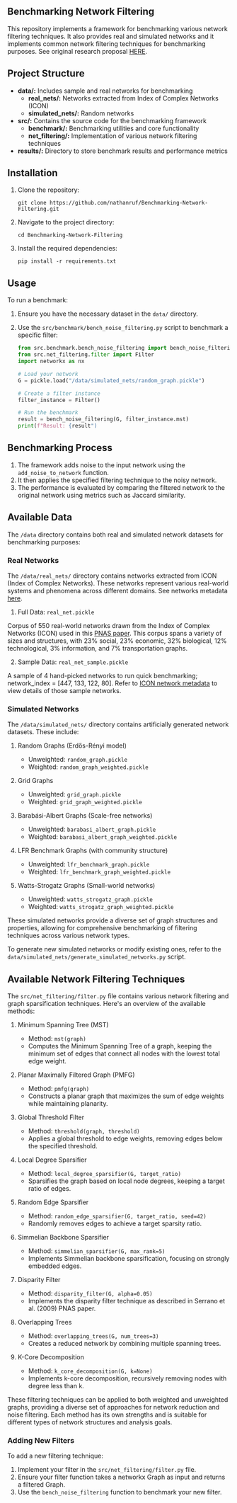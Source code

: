 
##  Benchmarking Network Filtering

This repository implements a framework for benchmarking various network filtering techniques. It also provides real and simulated networks and it implements common network filtering techniques for benchmarking purposes. See original research proposal [HERE](https://docs.google.com/document/d/1d4vKYAfspwY5npEHu1PBNh5hgWPiw_A6idKMB5Vh7UE/edit).

## Project Structure

- **data/:** Includes sample and real networks for benchmarking
  - **real_nets/:** Networks extracted from Index of Complex Networks (ICON)
  - **simulated_nets/:** Random networks
- **src/:** Contains the source code for the benchmarking framework
  - **benchmark/:** Benchmarking utilities and core functionality
  - **net_filtering/:** Implementation of various network filtering techniques
- **results/:** Directory to store benchmark results and performance metrics

## Installation

1. Clone the repository:
   ```
   git clone https://github.com/nathanruf/Benchmarking-Network-Filtering.git
   ```

2. Navigate to the project directory:
   ```
   cd Benchmarking-Network-Filtering
   ```

3. Install the required dependencies:
   ```
   pip install -r requirements.txt
   ```

## Usage

To run a benchmark:

1. Ensure you have the necessary dataset in the `data/` directory.
2. Use the `src/benchmark/bench_noise_filtering.py` script to benchmark a specific filter:

   ```python
   from src.benchmark.bench_noise_filtering import bench_noise_filtering
   from src.net_filtering.filter import Filter
   import networkx as nx

   # Load your network
   G = pickle.load("/data/simulated_nets/random_graph.pickle")

   # Create a filter instance
   filter_instance = Filter()

   # Run the benchmark
   result = bench_noise_filtering(G, filter_instance.mst)
   print(f"Result: {result")
   ```


## Benchmarking Process

1. The framework adds noise to the input network using the `add_noise_to_network` function.
2. It then applies the specified filtering technique to the noisy network.
3. The performance is evaluated by comparing the filtered network to the original network using metrics such as Jaccard similarity.

## Available Data

The `/data` directory contains both real and simulated network datasets for benchmarking purposes:

### Real Networks

The `/data/real_nets/` directory contains networks extracted from ICON (Index of Complex Networks). These networks represent various real-world systems and phenomena across different domains. See networks metadata [here](https://docs.google.com/spreadsheets/d/1DCSPqD3cLDKZ00QC7NjZpjgnE33coCXwigjxTY5NhYc/edit?usp=sharing).

1. Full Data: `real_net.pickle`

Corpus of 550 real-world networks drawn from the Index of Complex Networks (ICON) used in this [PNAS paper](https://github.com/Aghasemian/OptimalLinkPrediction). This corpus spans a variety of sizes and structures, with 23% social, 23% economic, 32% biological, 12% technological, 3% information, and 7% transportation graphs.

2. Sample Data: `real_net_sample.pickle`

A sample of 4 hand-picked networks to run quick benchmarking; network_index = [447, 133, 122, 80]. Refer to [ICON network metadata](https://docs.google.com/spreadsheets/d/1DCSPqD3cLDKZ00QC7NjZpjgnE33coCXwigjxTY5NhYc/edit?usp=sharing) to view details of those sample networks.


### Simulated Networks

The `/data/simulated_nets/` directory contains artificially generated network datasets. These include:

1. Random Graphs (Erdős-Rényi model)
   - Unweighted: `random_graph.pickle`
   - Weighted: `random_graph_weighted.pickle`

2. Grid Graphs
   - Unweighted: `grid_graph.pickle`
   - Weighted: `grid_graph_weighted.pickle`

3. Barabási-Albert Graphs (Scale-free networks)
   - Unweighted: `barabasi_albert_graph.pickle`
   - Weighted: `barabasi_albert_graph_weighted.pickle`

4. LFR Benchmark Graphs (with community structure)
   - Unweighted: `lfr_benchmark_graph.pickle`
   - Weighted: `lfr_benchmark_graph_weighted.pickle`

5. Watts-Strogatz Graphs (Small-world networks)
   - Unweighted: `watts_strogatz_graph.pickle`
   - Weighted: `watts_strogatz_graph_weighted.pickle`

These simulated networks provide a diverse set of graph structures and properties, allowing for comprehensive benchmarking of filtering techniques across various network types.

To generate new simulated networks or modify existing ones, refer to the `data/simulated_nets/generate_simulated_networks.py` script.

## Available Network Filtering Techniques

The `src/net_filtering/filter.py` file contains various network filtering and graph sparsification techniques. Here's an overview of the available methods:

1. Minimum Spanning Tree (MST)
   - Method: `mst(graph)`
   - Computes the Minimum Spanning Tree of a graph, keeping the minimum set of edges that connect all nodes with the lowest total edge weight.

2. Planar Maximally Filtered Graph (PMFG)
   - Method: `pmfg(graph)`
   - Constructs a planar graph that maximizes the sum of edge weights while maintaining planarity.

3. Global Threshold Filter
   - Method: `threshold(graph, threshold)`
   - Applies a global threshold to edge weights, removing edges below the specified threshold.

4. Local Degree Sparsifier
   - Method: `local_degree_sparsifier(G, target_ratio)`
   - Sparsifies the graph based on local node degrees, keeping a target ratio of edges.

5. Random Edge Sparsifier
   - Method: `random_edge_sparsifier(G, target_ratio, seed=42)`
   - Randomly removes edges to achieve a target sparsity ratio.

6. Simmelian Backbone Sparsifier
   - Method: `simmelian_sparsifier(G, max_rank=5)`
   - Implements Simmelian backbone sparsification, focusing on strongly embedded edges.

7. Disparity Filter
   - Method: `disparity_filter(G, alpha=0.05)`
   - Implements the disparity filter technique as described in Serrano et al. (2009) PNAS paper.

8. Overlapping Trees
   - Method: `overlapping_trees(G, num_trees=3)`
   - Creates a reduced network by combining multiple spanning trees.

9. K-Core Decomposition
   - Method: `k_core_decomposition(G, k=None)`
   - Implements k-core decomposition, recursively removing nodes with degree less than k.

These filtering techniques can be applied to both weighted and unweighted graphs, providing a diverse set of approaches for network reduction and noise filtering. Each method has its own strengths and is suitable for different types of network structures and analysis goals.

### Adding New Filters

To add a new filtering technique:

1. Implement your filter in the `src/net_filtering/filter.py` file.
2. Ensure your filter function takes a networkx Graph as input and returns a filtered Graph.
3. Use the `bench_noise_filtering` function to benchmark your new filter.







